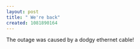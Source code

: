 ```yaml
---
layout: post
title: " We're back"
created: 1081890164
---
```

The outage was caused by a dodgy ethernet cable!

